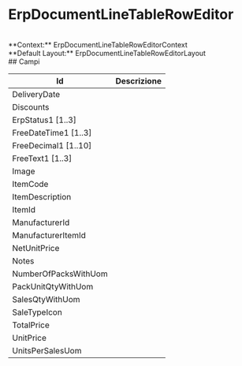 # ErpDocumentLineTableRowEditor

<br/>
**Context:** ErpDocumentLineTableRowEditorContext
<br/>
**Default Layout:** ErpDocumentLineTableRowEditorLayout



<br/>
## Campi

| Id | Descrizione | 
| --- | --- | 
| DeliveryDate |  | 
| Discounts |  | 
| ErpStatus1 [1..3] |  | 
| FreeDateTime1 [1..3] |  | 
| FreeDecimal1 [1..10] |  | 
| FreeText1 [1..3] |  | 
| Image |  | 
| ItemCode |  | 
| ItemDescription |  | 
| ItemId |  | 
| ManufacturerId |  | 
| ManufacturerItemId |  | 
| NetUnitPrice |  | 
| Notes |  | 
| NumberOfPacksWithUom |  | 
| PackUnitQtyWithUom |  | 
| SalesQtyWithUom |  | 
| SaleTypeIcon |  | 
| TotalPrice |  | 
| UnitPrice |  | 
| UnitsPerSalesUom |  |
